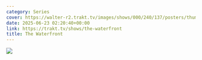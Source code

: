 ```yaml
---
category: Series
cover: https://walter-r2.trakt.tv/images/shows/000/240/137/posters/thumb/e3e705eadd.jpg.webp
date: 2025-06-23 02:20:40+00:00
link: https://trakt.tv/shows/the-waterfront
title: The Waterfront
---
```


![](https://walter-r2.trakt.tv/images/shows/000/240/137/fanarts/thumb/c7fbd8a037.jpg)
